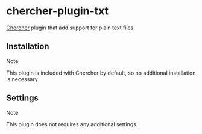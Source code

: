 # chercher-plugin-txt

[Chercher](https://github.com/dnlzrgz/chercher) plugin that add support for plain text files.

## Installation

> [!NOTE]
> This plugin is included with Chercher by default, so no additional installation is necessary

## Settings

> [!NOTE]
> This plugin does not requires any additional settings.
